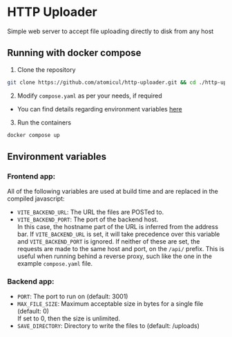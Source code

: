# HTTP Uploader
Simple web server to accept file uploading directly to disk from any host

## Running with docker compose
1. Clone the repository
```bash
git clone https://github.com/atomicul/http-uploader.git && cd ./http-uploader
```
2. Modify `compose.yaml` as per your needs, if required
  - You can find details regarding environment variables [here](#environment-variables)
3. Run the containers
```bash
docker compose up
```

## Environment variables
### Frontend app:
All of the following variables are used at build time and are replaced in the compiled javascript:
  - `VITE_BACKEND_URL`: The URL the files are POSTed to.
  - `VITE_BACKEND_PORT`: The port of the backend host. \
    In this case, the hostname part of the URL is inferred from the address bar.
    If `VITE_BACKEND_URL` is set, it will take precedence over this variable and `VITE_BACKEND_PORT` is ignored.
If neither of these are set, the requests are made to the same host and port, on the `/api/` prefix.
This is useful when running behind a reverse proxy, such like the one in the example `compose.yaml` file.

### Backend app:
- `PORT`: The port to run on (default: 3001)
- `MAX_FILE_SIZE`: Maximum acceptable size in bytes for a single file (default: 0)\
  If set to 0, then the size is unlimited.
- `SAVE_DIRECTORY`: Directory to write the files to (default: /uploads)
